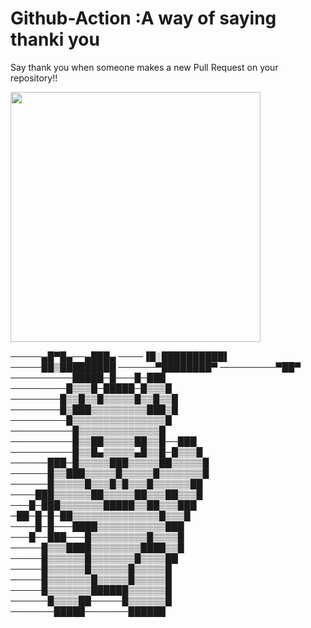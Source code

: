 Github-Action :A way of saying thanki you
===============================================================================
Say thank you when someone makes a new Pull Request on your repository!!


<img src="https://media.giphy.com/media/397AvGzgLXkPSrbebe/giphy.gif" width="400" height="400" />



─────▄█▀█▄──▄███▄
────▐█░██████████▌
─────██▒█████████
──────▀████████▀
─────────▀██▀
──────────█████─█───█─███
─────────█▒▒▒█─█████─█▒▒▒█
────────█▒▒█▒▒█▒▒▒▒▒█▒▒█▒▒█
────────█▒███▒▒▒▒▒▒▒▒▒███▒█
─────────█▒▒▒▒▒▒▒▒▒▒▒▒▒▒▒█
──────────█▒▒▒▒▒▒▒▒▒▒▒▒▒█
──────────█▒▒██▒▒▒▒▒██▒▒█──███
──────────█▒▒█▄▒▒▒▒▒▄█▒▒█─█▒▒▒█
──────███─█▒▒▒▒▒███▒▒▒▒▒██▒▒▒▒▒█
──────█▒▒███▒▒▒▒▒█▒▒▒▒▒█▒▒▒▒▒▒▒█
──────█▒▒▒▒▒█▒▒▒█▒█▒▒▒█▒▒▒▒▒▒██
────███▒▒▒▒▒▒██▒▒▒▒▒██▒▒▒██▒▒▒█
───█─███▒▒▒▒▒▒▒█████▒▒██▒▒▒███
─██─█─█─██▒▒▒▒▒▒▒▒▒▒▒▒▒▒█▒▒▒█
────█─█───████▒▒▒▒▒▒▒▒▒▒▒███
───█──███───█▒▒▒▒▒▒▒▒▒█▒▒▒▒█
─────█▒▒▒████▒▒▒▒▒▒▒▒████▒▒█
─────█▒▒▒▒▒▒█▒▒▒▒▒▒▒█▒▒▒▒██
─────█▒▒▒▒▒▒█▒▒▒▒▒▒█▒▒▒▒▒█
─────█▒▒▒▒▒▒▒█▒▒▒▒▒█▒▒▒▒▒█
─────█▒▒▒▒▒▒▒██████▒▒▒▒▒▒█
──────█▒▒▒▒██─────█▒▒▒▒▒▒█
───────█████───────██████



